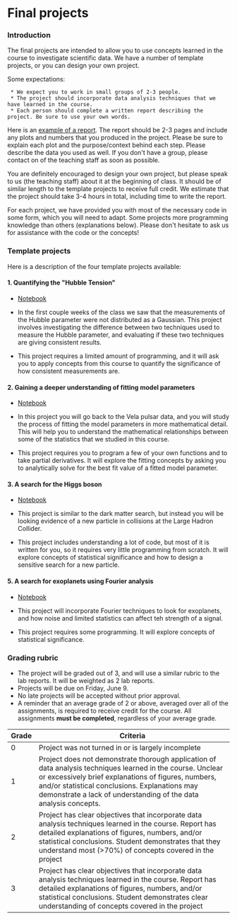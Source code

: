 # Final projects

### Introduction

The final projects are intended to allow you to use concepts learned in the course to investigate scientific data. We have a number of template projects, or you can design your own project. 

Some expectations:

     * We expect you to work in small groups of 2-3 people.
     * The project should incorporate data analysis techniques that we have learned in the course.
     * Each person should complete a written report describing the project. Be sure to use your own words.

Here is an [example of a report](https://docs.google.com/document/d/1MeSbCnUD5K59x8MxWHDlbD8NzsdJ8unAR3s6XQDBEiw/edit?usp=sharing). The report should be 2-3 pages and include any plots and numbers that you produced in the project. Please be sure to explain each plot and the purpose/context behind each step. Please describe the data you used as well. If you don't have a group, please contact on of the teaching staff as soon as possible.

You are definitely encouraged to design your own project, but please speak to us (the teaching staff) about it at the beginning of class. It should be of similar length to the template projects to receive full credit. We estimate that the project should take 3-4 hours in total, including time to write the report.

For each project, we have provided you with most of the necessary code in some form, which you will need to adapt. Some projects more programming knowledge than others (explanations below). Please don't hesitate to ask us for assistance with the code or the concepts!

### Template projects
Here is a description of the four template projects available:

#### 1. Quantifying the "Hubble Tension"

- [Notebook](https://github.com/KIPAC/Physics89L/blob/main/nb/Project_Hubble_Tension.ipynb)

- In the first couple weeks of the class we saw that the measurements of the Hubble parameter were not distributed as a Gaussian. This project involves investigating the difference between two techniques used to measure the Hubble parameter, and evaluating if these two techniques are giving consistent results.

- This project requires a limited amount of programming, and it will ask you to apply concepts from this course to quantify the significance of how consistent measurements are.

#### 2. Gaining a deeper understanding of fitting model parameters

- [Notebook](https://github.com/KIPAC/Physics89L/blob/main/nb/Project_Fitting_Deep_Dive.ipynb)

- In this project you will go back to the Vela pulsar data, and you will study the process of fitting the model parameters in more mathematical detail. This will help you to understand the mathematical relationships between some of the statistics that we studied in this course.

- This project requires you to program a few of your own functions and to take partial derivatives. It will explore the fitting concepts by asking you to analytically solve for the best fit value of a fitted model parameter.

#### 3. A search for the Higgs boson

- [Notebook](https://github.com/KIPAC/Physics89L/blob/main/nb/Project_Higgs_Search.ipynb)

- This project is similar to the dark matter search, but instead you will be looking evidence of a new particle in collisions at the Large Hadron Collider. 

- This project includes understanding a lot of code, but most of it is written for you, so it requires very little programming from scratch. It will explore concepts of statistical significance and how to design a sensitive search for a new particle.

#### 5. A search for exoplanets using Fourier analysis

- [Notebook](https://github.com/KIPAC/Physics89L/blob/main/nb/Project_Exoplanet.ipynb)

- This project will incorporate Fourier techniques to look for exoplanets, and how noise and limited statistics can affect teh strength of a signal.

- This project requires some programming. It will explore concepts of statistical significance.  


### Grading rubric

- The project will be graded out of 3, and will use a similar rubric to the lab reports. It will be weighted as 2 lab reports.
- Projects will be due on Friday, June 9.
- No late projects will be accepted without prior approval.
- A reminder that an average grade of 2 or above, averaged over all of the assignments, is required to receive credit for the course. All assignments **must be completed**, regardless of your average grade.

| Grade | Criteria |
| ----- | -------- |
|   0   | Project was not turned in or is largely incomplete |
|   1   | Project does not demonstrate thorough application of data analysis techniques learned in the course. Unclear or excessively brief explanations of figures, numbers, and/or statistical conclusions. Explanations may demonstrate a lack of understanding of the data analysis concepts. |
|   2   | Project has clear objectives that incorporate data analysis techniques learned in the course. Report has detailed explanations of figures, numbers, and/or statistical conclusions. Student demonstrates that they understand most (>70%) of concepts covered in the project |
|   3   | Project has clear objectives that incorporate data analysis techniques learned in the course. Report has detailed explanations of figures, numbers, and/or statistical conclusions. Student demonstrates clear understanding of concepts covered in the project |

